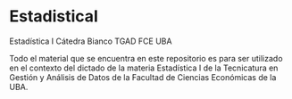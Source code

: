 # EstadisticaI
Estadística I Cátedra Bianco TGAD FCE UBA

Todo el material que se encuentra en este repositorio es para ser utilizado en el contexto del dictado de la materia Estadística I de la Tecnicatura en Gestión y Análisis de Datos de la Facultad de Ciencias Económicas de la UBA. 
